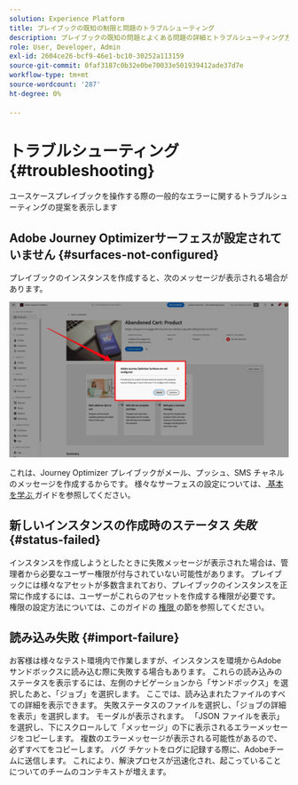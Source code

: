```yaml
---
solution: Experience Platform
title: プレイブックの既知の制限と問題のトラブルシューティング
description: プレイブックの既知の問題とよくある問題の詳細とトラブルシューティング方法について説明します
role: User, Developer, Admin
exl-id: 2604ce26-bcf9-46e1-bc10-30252a113159
source-git-commit: 0faf3187c0b32e0be70033e501939412ade37d7e
workflow-type: tm+mt
source-wordcount: '287'
ht-degree: 0%

---
```



# トラブルシューティング {#troubleshooting}

ユースケースプレイブックを操作する際の一般的なエラーに関するトラブルシューティングの提案を表示します

## Adobe Journey Optimizerサーフェスが設定されていません {#surfaces-not-configured}

プレイブックのインスタンスを作成すると、次のメッセージが表示される場合があります。

![トラブルシューティング](/help/use-case-playbooks/assets/playbooks/troubleshooting/troubleshooting-ajo.png)

これは、Journey Optimizer プレイブックがメール、プッシュ、SMS チャネルのメッセージを作成するからです。 様々なサーフェスの設定については、[ 基本を学ぶ ](/help/use-case-playbooks/playbooks/get-started.md#configure-sandbox-and-channel-surfaces-in-journey-optimizer) ガイドを参照してください。

## 新しいインスタンスの作成時のステータス *失敗* {#status-failed}

インスタンスを作成しようとしたときに失敗メッセージが表示された場合は、管理者から必要なユーザー権限が付与されていない可能性があります。 プレイブックには様々なアセットが多数含まれており、プレイブックのインスタンスを正常に作成するには、ユーザーがこれらのアセットを作成する権限が必要です。 権限の設定方法については、このガイドの [ 権限 ](/help/use-case-playbooks/playbooks/get-started.md#grant-your-team-the-required-access-permissions) の節を参照してください。

## 読み込み失敗 {#import-failure}

お客様は様々なテスト環境内で作業しますが、インスタンスを環境からAdobeサンドボックスに読み込む際に失敗する場合もあります。 これらの読み込みのステータスを表示するには、左側のナビゲーションから「サンドボックス」を選択したあと、「ジョブ」を選択します。 ここでは、読み込まれたファイルのすべての詳細を表示できます。 失敗ステータスのファイルを選択し、「ジョブの詳細を表示」を選択します。 モーダルが表示されます。 「JSON ファイルを表示」を選択し、下にスクロールして「メッセージ」の下に表示されるエラーメッセージをコピーします。 複数のエラーメッセージが表示される可能性があるので、必ずすべてをコピーします。 バグ チケットをログに記録する際に、Adobeチームに送信します。 これにより、解決プロセスが迅速化され、起こっていることについてのチームのコンテキストが増えます。
